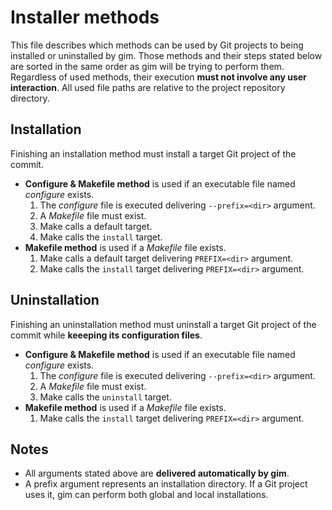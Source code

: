 # Installer methods

This file describes which methods can be used by Git projects to being installed or uninstalled by gim. Those methods and their steps stated below are sorted in the same order as gim will be trying to perform them. Regardless of used methods, their execution **must not involve any user interaction**. All used file paths are relative to the project repository directory.

## Installation

Finishing an installation method must install a target Git project of the commit.

* **Configure & Makefile method** is used if an executable file named *configure* exists.
  1. The *configure* file is executed delivering `--prefix=<dir>` argument.
  2. A *Makefile* file must exist.
  3. Make calls a default target.
  4. Make calls the `install` target.
* **Makefile method** is used if a *Makefile* file exists.
  1. Make calls a default target delivering `PREFIX=<dir>` argument.
  2. Make calls the `install` target delivering `PREFIX=<dir>` argument.

## Uninstallation

Finishing an uninstallation method must uninstall a target Git project of the commit while **keeeping its configuration files**.

* **Configure & Makefile method** is used if an executable file named *configure* exists.
  1. The *configure* file is executed delivering `--prefix=<dir>` argument.
  2. A *Makefile* file must exist.
  4. Make calls the `uninstall` target.
* **Makefile method** is used if a *Makefile* file exists.
  1. Make calls the `install` target delivering `PREFIX=<dir>` argument.

## Notes

* All arguments stated above are **delivered automatically by gim**.
* A prefix argument represents an installation directory. If a Git project uses it, gim can perform both global and local installations.

